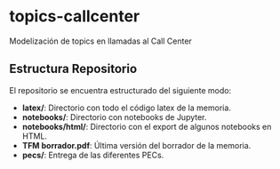 # topics-callcenter
Modelización de topics en llamadas al Call Center



## Estructura Repositorio

El repositorio se encuentra estructurado del siguiente modo: 

- **latex/**:  Directorio con todo el código latex de la memoria. 
- **notebooks/**: Directorio con notebooks de Jupyter.
- **notebooks/html/**: Directorio con el export de algunos notebooks en HTML. 
- **TFM borrador.pdf**: Última versión del borrador de la memoria.
- **pecs/**: Entrega de las diferentes PECs.
